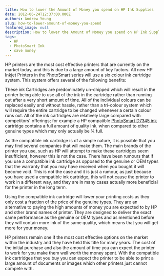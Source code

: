 ```yaml
---
title: How to lower the Amount of Money you spend on HP Ink Supplies
date: 2012-06-24T12:37:00.000Z
authors: Andrew Yeung
slug: how-to-lower-amount-of-money-you-spend
featured_image: null
description: How to lower the Amount of Money you spend on HP Ink Supplies
tags:
  - HP
  - PhotoSmart Ink
  - save money
---
```

HP printers are the most cost effective printers that are currently on the market today, and this is due to a large amount of key factors. All new HP Inkjet Printers in the PhotoSmart series will use a six colour ink cartridge system. This system offers several of the following benefits:

These ink Cartridges are predominately un-chipped which will result in the printer being able to use all of the ink in the cartridge rather than running out after a very short amount of time. All of the individual colours can be replaced easily and without hassle, rather than a tri-colour system which will require the entire cartridge to be changed whenever a certain colour runs out. All of the ink cartridges are relatively large compared with competitors' offerings; for example a HP compatible [PhotoSmart D7345 ink](https://www.comboink.com/hp-photosmart-d7345-ink-cartridges) cartridge contains a full amount of quality ink, when compared to other genuine types which may only actually be ¾ full.

As the compatible ink cartridge is of a simple nature, it is possible that you may find several companies that will make them. The main brands of the printer you use, such as HP will attempt to make these cartridges seem insufficient, however this is not the case. There have been rumours that if you use a compatible ink cartridge as opposed to the genuine or OEM types that the warranty that you may have received when you bought it will become void. This is not the case and it is just a rumour, as just because you have used a compatible ink cartridge, this will not cause the printer to work in a different way, and they are in many cases actually more beneficial for the printer in the long term.

Using the compatible ink cartridge will lower your printing costs as they only cost a fraction of the price of the genuine types. They are an alternative to paying the high amounts of money you are expected to by HP and other brand names of printer. They are designed to deliver the exact same performance as the genuine or OEM types and as mentioned before they will contain more ink of the same quality, which means that you will get more for your money.

HP printers remain one if the most cost effective options on the market within the industry and they have held this title for many years. The cost of the initial purchase and also the amount of time you can expect the printer to work for you make them well worth the money spent. With the compatible ink cartridges that you buy you can expect the printer to be able to print a large amount of documents or images which other printers just cannot compete with.